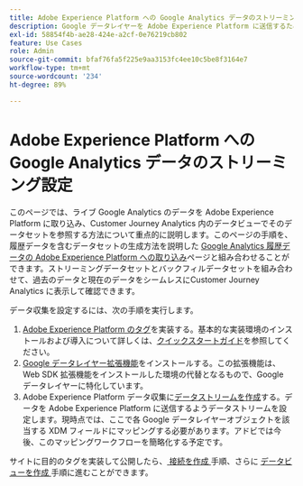 ```yaml
---
title: Adobe Experience Platform への Google Analytics データのストリーミング設定
description: Google データレイヤーを Adobe Experience Platform に送信するための実装の設定方法について説明します
exl-id: 58854f4b-ae28-424e-a2cf-0e76219cb802
feature: Use Cases
role: Admin
source-git-commit: bfaf76fa5f225e9aa3153fc4ee10c5be8f3164e7
workflow-type: tm+mt
source-wordcount: '234'
ht-degree: 89%

---
```


# Adobe Experience Platform への Google Analytics データのストリーミング設定

このページでは、ライブ Google Analytics のデータを Adobe Experience Platform に取り込み、Customer Journey Analytics 内のデータビューでそのデータセットを参照する方法について重点的に説明します。このページの手順を、履歴データを含むデータセットの生成方法を説明した [Google Analytics 履歴データの Adobe Experience Platform への取り込み](backfill.md)ページと組み合わせることができます。ストリーミングデータセットとバックフィルデータセットを組み合わせて、過去のデータと現在のデータをシームレスにCustomer Journey Analytics に表示して確認できます。

データ収集を設定するには、次の手順を実行します。

1. [Adobe Experience Platform のタグ](https://experienceleague.adobe.com/docs/experience-platform/tags/home.html?lang=ja)を実装する。基本的な実装環境のインストールおよび導入について詳しくは、[クイックスタートガイド](https://experienceleague.adobe.com/docs/experience-platform/tags/get-started/quick-start.html?lang=ja)を参照してください。
1. [Google データレイヤー拡張機能](https://experienceleague.adobe.com/docs/experience-platform/tags/extensions/adobe/google-data-layer/overview.html?lang=ja)をインストールする。この拡張機能は、Web SDK 拡張機能をインストールした環境の代替となるもので、Google データレイヤーに特化しています。
1. Adobe Experience Platform データ収集に[データストリームを作成](https://experienceleague.adobe.com/docs/experience-platform/edge/datastreams/overview.html?lang=ja)する。データを Adobe Experience Platform に送信するようデータストリームを設定します。現時点では、ここで各 Google データレイヤーオブジェクトを該当する XDM フィールドにマッピングする必要があります。アドビでは今後、このマッピングワークフローを簡略化する予定です。

サイトに目的のタグを実装して公開したら、[ 接続を作成 ](/help/connections/create-connection.md) 手順、さらに [ データビューを作成 ](/help/data-views/create-dataview.md) 手順に進むことができます。
